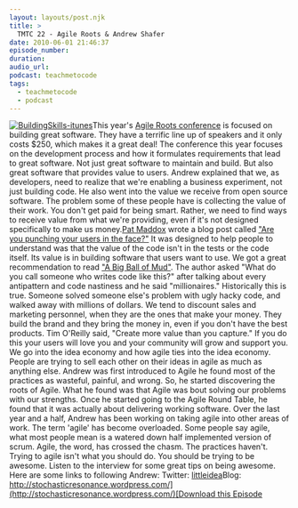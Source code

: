 ```yaml
---
layout: layouts/post.njk
title: >
  TMTC 22 - Agile Roots & Andrew Shafer
date: 2010-06-01 21:46:37
episode_number:
duration:
audio_url:
podcast: teachmetocode
tags:
  - teachmetocode
  - podcast
---
```


[![](http://teachmetocode.com/podcast/files/2010/08/BuildingSkills-itunes.jpg 'BuildingSkills-itunes')](http://teachmetocode.com/podcast/files/2010/08/BuildingSkills-itunes.jpg)This year's [Agile Roots conference](http://agileroots.com) is focused on building great software. They have a terrific line up of speakers and it only costs \$250, which makes it a great deal! The conference this year focuses on the development process and how it formulates requirements that lead to great software. Not just great software to maintain and build. But also great software that provides value to users. Andrew explained that we, as developers, need to realize that we're enabling a business experiment, not just building code. He also went into the value we receive from open source software. The problem some of these people have is collecting the value of their work. You don't get paid for being smart. Rather, we need to find ways to receive value from what we're providing, even if it's not designed specifically to make us money.[Pat Maddox](http://www.patmaddox.com/) wrote a blog post called ["Are you punching your users in the face?"](http://www.patmaddox.com/2010/05/19/are-you-punching-your-users-in-the-face/) It was designed to help people to understand was that the value of the code isn't in the tests or the code itself. Its value is in building software that users want to use. We got a great recommendation to read ["A Big Ball of Mud"](http://www.laputan.org/mud/). The author asked "What do you call someone who writes code like this?" after talking about every antipattern and code nastiness and he said "millionaires." Historically this is true. Someone solved someone else's problem with ugly hacky code, and walked away with millions of dollars. We tend to discount sales and marketing personnel, when they are the ones that make your money. They build the brand and they bring the money in, even if you don't have the best products. Tim O'Reilly said, "Create more value than you capture." If you do this your users will love you and your community will grow and support you. We go into the idea economy and how agile ties into the idea economy. People are trying to sell each other on their ideas in agile as much as anything else. Andrew was first introduced to Agile he found most of the practices as wasteful, painful, and wrong. So, he started discovering the roots of Agile. What he found was that Agile was bout solving our problems with our strengths. Once he started going to the Agile Round Table, he found that it was actually about delivering working software. Over the last year and a half, Andrew has been working on taking agile into other areas of work. The term 'agile' has become overloaded. Some people say agile, what most people mean is a watered down half implemented version of scrum. Agile, the word, has crossed the chasm. The practices haven't. Trying to agile isn't what you should do. You should be trying to be awesome. Listen to the interview for some great tips on being awesome. Here are some links to following Andrew: Twitter: [littleidea](http://twitter.com/littleidea)Blog: [http://stochasticresonance.wordpress.com/](http://stochasticresonance.wordpress.com/)[Download this Episode](http://media.libsyn.com/media/charlesmaxwood/TMTC22_Agile_Roots_and_Andrew_Shafer.mp3)
